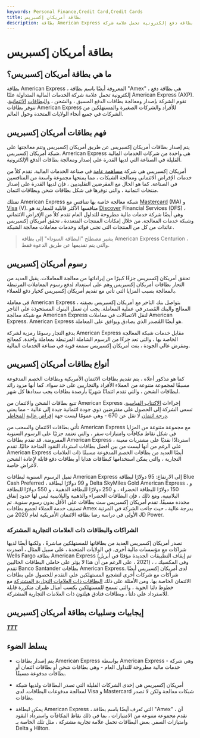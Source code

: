 ```yaml
---
keywords: Personal Finance,Credit Card,Credit Cards
title: بطاقة أمريكان إكسبريس
description: بطاقة American Express هي بطاقة دفع إلكترونية تحمل علامة شركة American Express Company.
---
```


# بطاقة أمريكان إكسبريس
## ما هي بطاقة أمريكان إكسبريس؟

بطاقة American Express ، المعروفة أيضًا باسم بطاقة "Amex" ، هي بطاقة دفع إلكترونية تحمل علامة شركة الخدمات المالية المتداولة علنًا American Express (AXP). تقوم الشركة بإصدار ومعالجة بطاقات الدفع المسبق ، والشحن ، [والبطاقات](/creditcard) [الائتمانية](/chargecard). تتوفر بطاقات American Express للأفراد والشركات الصغيرة والمستهلكين من الشركات في جميع أنحاء الولايات المتحدة وحول العالم.

## فهم بطاقات أمريكان إكسبريس

يتم إصدار بطاقات أمريكان إكسبريس عن طريق أمريكان إكسبريس وتتم معالجتها على شبكة أمريكان إكسبريس. American Express هي واحدة من شركات الخدمات المالية القليلة في الصناعة التي لديها القدرة على إصدار ومعالجة بطاقات الدفع الإلكترونية.

أمريكان إكسبريس هي شركة [مساهمة عامة](/publiccompany) في صناعة الخدمات المالية. تقدم كلاً من خدمات الإقراض الائتماني ومعالجة الشبكات ، مما يمنحها مجموعة واسعة من المنافسين في الصناعة. كما هو الحال مع المقرضين التقليديين ، فإن لديها القدرة على إصدار منتجات ائتمانية ، والتي توفرها في شكل بطاقات شحن وبطاقات ائتمان.

تمتلك American Express شبكة معالجة خاصة بها تتنافس مع [Mastercard](/mastercard-card) (MA) و [Visa](/visa-card) (V). منافسها الأكثر قابلية للمقارنة هو [Discover](/discover-card) Financial Services (DFS) ، وهي أيضًا شركة خدمات مالية مطروحة للتداول العام تقدم كلاً من الإقراض الائتماني وشبكة خدمات المعالجة. من خلال إمكانات المنتجات المتعددة ، تحقق أمريكان إكسبريس عائدات من كل من المنتجات التي تجني فوائد وخدمات معاملات معالجة الشبكة.

> يشير مصطلح "البطاقة السوداء" إلى بطاقة American Express Centurion ، والتي يتم تقديمها عن طريق الدعوة فقط.

>

## رسوم أمريكان إكسبريس

تحقق أمريكان إكسبريس جزءًا كبيرًا من إيراداتها من معالجة المعاملات. يقبل العديد من التجار بطاقات أمريكان إكسبريس وهم على استعداد لدفع رسوم المعاملات المرتبطة بالمعالجة بسبب المزايا التي تأتي مع تقديم أمريكان إكسبريس كخيار دفع للعملاء.

في معاملة American Express ، يتواصل بنك التاجر مع أمريكان إكسبريس بصفته المعالج والبنك المُصدر في عملية المعاملة. يجب أن تعمل البنوك المستحوذة على التاجر مع شبكة معالجة American Express لنقل الاتصالات في معاملات American Express. American Express هو أيضًا المُصدر الذي يصادق ويوافق على المعاملة.

يدفع التجار رسومًا رمزية لشركة American Express مقابل خدمات شبكة المعالجة الخاصة بها ، والتي تعد جزءًا من الرسوم الشاملة المرتبطة بمعاملة واحدة. كمعالج ومقرض عالي الجودة ، بنت أمريكان إكسبريس سمعة قوية في صناعة الخدمات المالية.

## أنواع بطاقات أمريكان إكسبريس

كما هو مذكور أعلاه ، يتم تقديم بطاقات الائتمان الأمريكية وبطاقات الخصم المدفوعة مسبقًا لمجموعة متنوعة من العملاء الأفراد والتجاريين على حد سواء. كما أنها مزود رائد لبطاقات الشحن ، والتي تقدم ائتمانًا شهريًا بأرصدة بطاقات يجب سدادها كل شهر.

تتبع بطاقات الشحن والائتمان من American Express إجراءات [الاكتتاب القياسية](/underwriting). تسعى الشركة إلى الحصول على مقترضين ذوي جودة ائتمانية جيدة إلى عالية - مما يعني [درجة ائتمان](/credit_score) لا تقل عن 670 - وهي عمومًا ليست جهة [إقراض عالية](/subprimelender) [المخاطر](/subprimelender).

تأتي بطاقات الائتمان والسحب من American Express مع مجموعة متنوعة من المزايا في شكل نقاط مكافآت وامتيازات سفر ، والتي تعتمد جزئيًا على الرسوم السنوية المفروضة. قد تقدم بطاقات American Express استردادًا نقديًا على مشتريات معينة ، على الرغم من أنها ليست من بين أفضل بطاقات استرداد النقود المتاحة حاليًا. تقدم American Express أيضًا العديد من بطاقات الخصم المدفوعة مسبقًا ذات العلامات التجارية ، والتي يمكن استخدامها كبطاقات هدايا أو بطاقات دفع قابلة لإعادة الشحن لأغراض خاصة.

تميل الرسوم السنوية لبطاقات American Express إلى الارتفاع: 95 دولارًا لبطاقة Blue Cash Preferred ، و 99 دولارًا لبطاقة Delta SkyMiles Gold American Express ، و 150 دولارًا للبطاقة الخضراء ، و 250 دولارًا للبطاقة الذهبية ، و 550 دولارًا للبطاقة البلاتينية. ومع ذلك ، فإن البطاقات الخضراء والذهبية والبلاتينية ليس لها حدود إنفاق محددة مسبقًا. تقدم أمريكان إكسبريس ست بطاقات على الأقل بدون رسوم سنوية. تم تصنيف خدمة العملاء لجميع بطاقات Amex بدرجة عالية ، حيث جاءت الشركة في المرتبة الأولى في دراسة رضا بطاقة الائتمان الأمريكية لعام 2020 من JD Power.

### الشراكات والبطاقات ذات العلامات التجارية المشتركة

تصدر أمريكان إكسبريس العديد من بطاقاتها للمستهلكين مباشرةً ، ولكنها أيضًا لديها شراكات مع مؤسسات مالية أخرى. في الولايات المتحدة ، على سبيل المثال ، أصدرت Wells Fargo بطاقة American Express (تم إيقاف التطبيقات الجديدة مؤقتًا في أبريل 2021 ، على الرغم من أن هذا لا يؤثر على حاملي البطاقات الحاليين) ، وفي المكسيك ، تقدم Banco Santander بطاقات American Express. لدى أمريكان إكسبريس أيضًا شراكات مع شركات أخرى لتشجيع المستهلكين على التقدم للحصول على بطاقات الائتمان الخاصة بها. ومن الأمثلة على ذلك [البطاقات ذات العلامات التجارية المشتركة](/co-branded-card) مع خطوط دلتا الجوية ، والتي تسمح للمستهلكين بكسب أميال طيران متكررة قابلة للاسترداد على دلتا ، وبطاقات فنادق هيلتون ذات العلامات التجارية المشتركة.

## إيجابيات وسلبيات بطاقة أمريكان إكسبريس

<h5> <a href=""> TTT </a> </h5>

## يسلط الضوء

- يتم إصدار بطاقات American Express بواسطة American Express - وهي شركة خدمات مالية مطروحة للتداول العام - وهي بطاقات شحن أو بطاقات ائتمان أو بطاقات مدفوعة مسبقًا.

- أمريكان إكسبريس هي إحدى الشركات القليلة التي تصدر البطاقات ولديها شبكة لمعالجة مدفوعات البطاقات. لدى Visa و Mastercard شبكات معالجة ولكن لا تصدر بطاقات.

- يمكن لبطاقة American Express ، التي تُعرف أيضًا باسم بطاقة "Amex" ، أن تقدم مجموعة متنوعة من الامتيازات ، بما في ذلك نقاط المكافآت واسترداد النقود وامتيازات السفر. بعض البطاقات تحمل علامة تجارية مشتركة ، مثل تلك الخاصة بـ Delta و Hilton.

